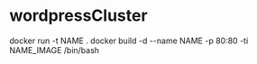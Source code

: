 # wordpressCluster

docker run -t NAME .
docker build -d --name NAME -p 80:80 -ti NAME_IMAGE /bin/bash
